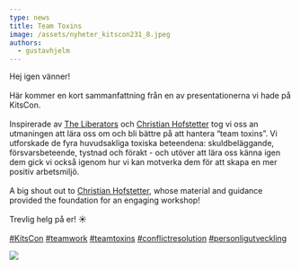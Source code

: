 ```yaml
---
type: news
title: Team Toxins
image: /assets/nyheter_kitscon231_8.jpeg
authors:
  - gustavhjelm
---
```

Hej igen vänner!\
\
Här kommer en kort sammanfattning från en av presentationerna vi hade på KitsCon.\
\
Inspirerade av [The Liberators](https://www.linkedin.com/company/theliberators/) och [Christian Hofstetter](https://www.linkedin.com/in/ACoAAAgBIOEBFOv_uNQZZznRm5NM09EgmzqpG-8) tog vi oss an utmaningen att lära oss om och bli bättre på att hantera “team toxins”. Vi utforskade de fyra huvudsakliga toxiska beteendena: skuldbeläggande, försvarsbeteende, tystnad och förakt - och utöver att lära oss känna igen dem gick vi också igenom hur vi kan motverka dem för att skapa en mer positiv arbetsmiljö.\
\
A big shout out to [Christian Hofstetter](https://www.linkedin.com/in/ACoAAAgBIOEBFOv_uNQZZznRm5NM09EgmzqpG-8), whose material and guidance provided the foundation for an engaging workshop!\
\
Trevlig helg på er! ☀️\
\
[\#KitsCon](https://www.linkedin.com/feed/hashtag/?keywords=kitscon&highlightedUpdateUrns=urn%3Ali%3Aactivity%3A7083028109259616256) [\#teamwork](https://www.linkedin.com/feed/hashtag/?keywords=teamwork&highlightedUpdateUrns=urn%3Ali%3Aactivity%3A7083028109259616256) [\#teamtoxins](https://www.linkedin.com/feed/hashtag/?keywords=teamtoxins&highlightedUpdateUrns=urn%3Ali%3Aactivity%3A7083028109259616256) [\#conflictresolution](https://www.linkedin.com/feed/hashtag/?keywords=conflictresolution&highlightedUpdateUrns=urn%3Ali%3Aactivity%3A7083028109259616256) [\#personligutveckling](https://www.linkedin.com/feed/hashtag/?keywords=personligutveckling&highlightedUpdateUrns=urn%3Ali%3Aactivity%3A7083028109259616256)

<div class="image-grid"><img src="/assets/nyheter_kitscon231_10.jpeg" alt=""></div>

<img class="image-left" src="/assets/nyheter_kitscon231_9.jpeg">